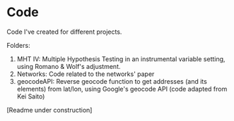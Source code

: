 # Code

Code I've created for different projects.

Folders:
1) MHT IV: Multiple Hypothesis Testing in an instrumental variable setting, using Romano & Wolf's adjustment.
2) Networks: Code related to the networks' paper
3) geocodeAPI: Reverse geocode function to get addresses (and its elements) from lat/lon, using Google's geocode API (code adapted from Kei Saito)

[Readme under construction]
